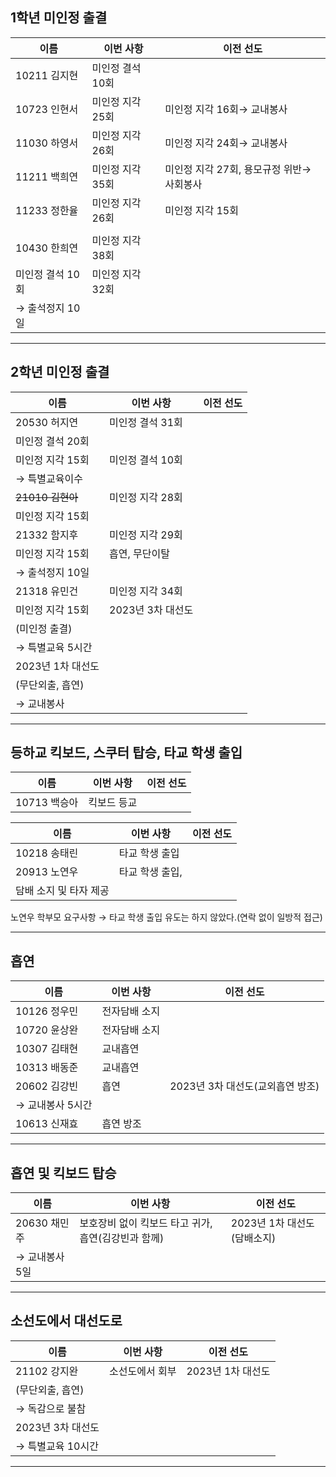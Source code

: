 ## 1학년 미인정 출결

|이름|이번 사항|이전 선도|
|---|---|---|
|10211 김지현|미인정 결석 10회||
|10723 인현서|미인정 지각 25회|미인정 지각 16회→ 교내봉사|
|11030 하영서|미인정 지각 26회|미인정 지각 24회→ 교내봉사|
|11211 백희연|미인정 지각 35회|미인정 지각 27회, 용모규정 위반→ 사회봉사|
|11233 정한율|미인정 지각 26회|미인정 지각 15회|
||||
|10430 한희연|미인정 지각 38회||
|미인정 결석 10회|미인정 지각 32회||
|→ 출석정지 10일|||

---

## 2학년 미인정 출결

|이름|이번 사항|이전 선도|
|---|---|---|
|20530 허지연|미인정 결석 31회||
|미인정 결석 20회|||
|미인정 지각 15회|미인정 결석 10회||
|→ 특별교육이수|||
|~~21010 김현아~~|미인정 지각 28회||
|미인정 지각 15회|||
|21332 함지후|미인정 지각 29회||
|미인정 지각 15회|흡연, 무단이탈||
|→ 출석정지 10일|||
|21318 유민건|미인정 지각 34회||
|미인정 지각 15회|2023년 3차 대선도||
|(미인정 출결)|||
|→ 특별교육 5시간|||
|2023년 1차 대선도|||
|(무단외출, 흡연)|||
|→ 교내봉사|||

---

## 등하교 킥보드, 스쿠터 탑승, 타교 학생 출입

|이름|이번 사항|이전 선도|
|---|---|---|
|10713 백승아|킥보드 등교||

|이름|이번 사항|이전 선도|
|---|---|---|
|10218 송태린|타교 학생 출입||
|20913 노연우|타교 학생 출입,||
|담배 소지 및 타자 제공|||

노연우 학부모 요구사항 → 타교 학생 출입 유도는 하지 않았다.(연락 없이 일방적 접근)

---

## 흡연

|이름|이번 사항|이전 선도|
|---|---|---|
|10126 정우민|전자담배 소지||
|10720 윤상완|전자담배 소지||
|10307 김태현|교내흡연||
|10313 배동준|교내흡연||
|20602 김강빈|흡연|2023년 3차 대선도(교외흡연 방조)|
|→ 교내봉사 5시간|||
|10613 신재효|흡연 방조||

---

## 흡연 및 킥보드 탑승

|이름|이번 사항|이전 선도|
|---|---|---|
|20630 채민주|보호장비 없이 킥보드 타고 귀가, 흡연(김강빈과 함께)|2023년 1차 대선도(담배소지)|
|→ 교내봉사 5일|||

---

## 소선도에서 대선도로

|이름|이번 사항|이전 선도|
|---|---|---|
|21102 강지완|소선도에서 회부|2023년 1차 대선도|
|(무단외출, 흡연)|||
|→ 독감으로 불참|||
|2023년 3차 대선도|||
|→ 특별교육 10시간|||

---